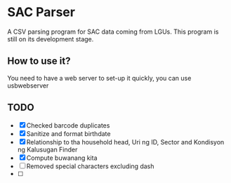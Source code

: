 # SAC Parser
A CSV parsing program for SAC data coming from LGUs. This program is still on its development stage. 

## How to use it?
You need to have a web server to set-up it quickly, you can use usbwebserver

## TODO
- [X] Checked barcode duplicates
- [X] Sanitize and format birthdate
- [X] Relationship to tha household head, Uri ng ID, Sector and Kondisyon ng Kalusugan Finder
- [X] Compute buwanang kita
- [ ] Removed special characters excluding dash
- [ ] 